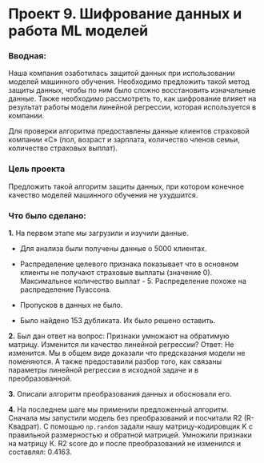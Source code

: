 # Проект 9. Шифрование данных и работа ML моделей

### Вводная: 
Наша компания озаботилась защитой данных при использовании моделей машинного обучения. Необходимо предложить такой метод защиты данных, чтобы по ним было сложно восстановить изначальные данные. Также необходимо рассмотреть то, как шифрование влияет на результат работы модели линейной регрессии, которая используется в компании.
    
Для проверки алгоритма предоставлены данные клиентов страховой компании «С» (пол, возраст и зарплата, количество членов семьи, количество страховых выплат). 

### Цель проекта 
 Предложить такой алгоритм защиты данных, при котором конечное качество моделей машинного обучения не ухудшится.

### Что было сделано:
**1.** На первом этапе мы загрузили и изучили данные.
- Для анализа были получены данные о 5000 клиентах. 
- Распределение целевого признака показывает что в основном клиенты не получают страховые выплаты (значение 0). Максимальное количество выплат - 5. Распределение похоже на распределение Пуассона.

- Пропусков в данных не было.

- Было найдено 153 дубликата. Их было решено оставить.

**2.** Был дан ответ на вопрос: Признаки умножают на обратимую матрицу. Изменится ли качество линейной регрессии? 
     Ответ: Не изменится. Мы в общем виде доказали что предсказания модели не поменяются. А также предоставили разбор того, как связаны параметры линейной регрессии в исходной задаче и в преобразованной.
        
**3.** Описали алгоритм преобразования данных и обосновали его.

**4.** На последнем шаге мы применили предложенный алгоритм.  
Сначала мы запустили модель без преобразований и посчитали R2 (R-Квадрат). 
С помощью `np.random` задали нашу матрицу-кодировщик K с правильной размерностью и обратной матрицей. 
Умножили признаки на матрицу К.
R2 score до и после преобразований не изменился и составлял: 0.4163.

